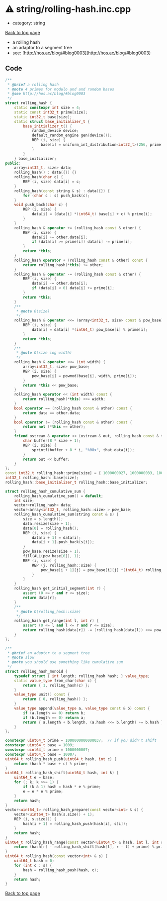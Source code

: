 <!-- mathjax config similar to math.stackexchange -->
<script type="text/javascript" async
  src="https://cdnjs.cloudflare.com/ajax/libs/mathjax/2.7.5/MathJax.js?config=TeX-MML-AM_CHTML">
</script>
<script type="text/x-mathjax-config">
  MathJax.Hub.Config({
    TeX: { equationNumbers: { autoNumber: "AMS" }},
    tex2jax: {
      inlineMath: [ ['$','$'] ],
      processEscapes: true
    },
    "HTML-CSS": { matchFontHeight: false },
    displayAlign: "left",
    displayIndent: "2em"
  });
</script>

<script type="text/javascript" src="https://cdnjs.cloudflare.com/ajax/libs/jquery/3.4.1/jquery.min.js"></script>
<script src="https://cdn.jsdelivr.net/npm/jquery-balloon-js@1.1.2/jquery.balloon.min.js" integrity="sha256-ZEYs9VrgAeNuPvs15E39OsyOJaIkXEEt10fzxJ20+2I=" crossorigin="anonymous"></script>
<script type="text/javascript" src="../../assets/js/copy-button.js"></script>
<link rel="stylesheet" href="../../assets/css/copy-button.css" />


# :warning: string/rolling-hash.inc.cpp
* category: string


[Back to top page](../../index.html)

* a rolling hash
* an adaptor to a segment tree
* see: [http://hos.ac/blog/#blog0003](http://hos.ac/blog/#blog0003)


## Code
```cpp
/**
 * @brief a rolling hash
 * @note 4 primes for modulo and and random bases
 * @see http://hos.ac/blog/#blog0003
 */
struct rolling_hash {
    static constexpr int size = 4;
    static const int32_t prime[size];
    static int32_t base[size];
    static struct base_initializer_t {
        base_initializer_t() {
            random_device device;
            default_random_engine gen(device());
            REP (i, size) {
                base[i] = uniform_int_distribution<int32_t>(256, prime[i] - 1)(gen);
            }
        }
    } base_initializer;
public:
    array<int32_t, size> data;
    rolling_hash() : data({}) {}
    rolling_hash(char c) {
        REP (i, size) data[i] = c;
    }
    rolling_hash(const string & s) : data({}) {
        for (char c : s) push_back(c);
    }
    void push_back(char c) {
        REP (i, size) {
            data[i] = (data[i] *(int64_t) base[i] + c) % prime[i];
        }
    }
    rolling_hash & operator += (rolling_hash const & other) {
        REP (i, size) {
            data[i] += other.data[i];
            if (data[i] >= prime[i]) data[i] -= prime[i];
        }
        return *this;
    }
    rolling_hash operator + (rolling_hash const & other) const {
        return rolling_hash(*this) += other;
    }
    rolling_hash & operator -= (rolling_hash const & other) {
        REP (i, size) {
            data[i] -= other.data[i];
            if (data[i] < 0) data[i] += prime[i];
        }
        return *this;
    }
    /**
     * @note O(size)
     */
    rolling_hash & operator <<= (array<int32_t, size> const & pow_base) {
        REP (i, size) {
            data[i] = data[i] *(int64_t) pow_base[i] % prime[i];
        }
        return *this;
    }
    /**
     * @note O(size log width)
     */
    rolling_hash & operator <<= (int width) {
        array<int32_t, size> pow_base;
        REP (i, size) {
            pow_base[i] = powmod(base[i], width, prime[i]);
        }
        return *this << pow_base;
    }
    rolling_hash operator << (int width) const {
        return rolling_hash(*this) <<= width;
    }
    bool operator == (rolling_hash const & other) const {
        return data == other.data;
    }
    bool operator != (rolling_hash const & other) const {
        return not (*this == other);
    }
    friend ostream & operator << (ostream & out, rolling_hash const & that) {
        char buffer[8 * size + 1];
        REP (i, size) {
            sprintf(buffer + 8 * i, "%08x", that.data[i]);
        }
        return out << buffer;
    }
};
const int32_t rolling_hash::prime[size] = { 1000000027, 1000000033, 1000000087, 1000000093 };
int32_t rolling_hash::base[size];
rolling_hash::base_initializer_t rolling_hash::base_initializer;

struct rolling_hash_cumulative_sum {
    rolling_hash_cumulative_sum() = default;
    int size;
    vector<rolling_hash> data;
    vector<array<int32_t, rolling_hash::size> > pow_base;
    rolling_hash_cumulative_sum(string const & s) {
        size = s.length();
        data.resize(size + 1);
        data[0] = rolling_hash();
        REP (i, size) {
            data[i + 1] = data[i];
            data[i + 1].push_back(s[i]);
        }
        pow_base.resize(size + 1);
        fill(ALL(pow_base[0]), 1);
        REP (i, size) {
            REP (j, rolling_hash::size) {
                pow_base[i + 1][j] = pow_base[i][j] *(int64_t) rolling_hash::base[j] % rolling_hash::prime[j];
            }
        }
    }
    rolling_hash get_initial_segment(int r) {
        assert (0 <= r and r <= size);
        return data[r];
    }
    /**
     * @note O(rolling_hash::size)
     */
    rolling_hash get_range(int l, int r) {
        assert (0 <= l and l <= r and r <= size);
        return rolling_hash(data[r]) -= (rolling_hash(data[l]) <<= pow_base[r - l]);
    }
};

/**
 * @brief an adaptor to a segment tree
 * @note slow
 * @note you should use something like cumulative sum
 */
struct rolling_hash_monoid {
    typedef struct { int length; rolling_hash hash; } value_type;
    static value_type from_char(char c) {
        return { 1, rolling_hash(c) };
    }
    value_type unit() const {
        return { 0, rolling_hash() };
    }
    value_type append(value_type a, value_type const & b) const {
        if (a.length == 0) return b;
        if (b.length == 0) return a;
        return { a.length + b.length, (a.hash <<= b.length) += b.hash };
    }
};

constexpr uint64_t prime = 1000000000000037;  // if you didn't shift
constexpr uint64_t base = 1009;
constexpr uint64_t prime = 1000000007;
constexpr uint64_t base = 10007;
uint64_t rolling_hash_push(uint64_t hash, int c) {
    return (hash * base + c) % prime;
}
uint64_t rolling_hash_shift(uint64_t hash, int k) {
    uint64_t e = base;
    for (; k; k >>= 1) {
        if (k & 1) hash = hash * e % prime;
        e = e * e % prime;
    }
    return hash;
}
vector<uint64_t> rolling_hash_prepare(const vector<int> & s) {
    vector<uint64_t> hash(s.size() + 1);
    REP (i, s.size()) {
        hash[i + 1] = rolling_hash_push(hash[i], s[i]);
    }
    return hash;
}
uint64_t rolling_hash_range(const vector<uint64_t> & hash, int l, int r) {
    return (hash[r] - rolling_hash_shift(hash[l], r - l) + prime) % prime;
}
uint64_t rolling_hash(const vector<int> & s) {
    uint64_t hash = 0;
    for (int c : s) {
        hash = rolling_hash_push(hash, c);
    }
    return hash;
}

```

[Back to top page](../../index.html)

